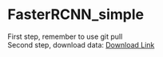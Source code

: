 # FasterRCNN_simple
First step, remember to use git pull <br>
Second step, download data: [Download Link](https://drive.google.com/drive/folders/1eP7FtPaWfJ5zLdcsZYl6eyn5EYixkFn8?usp=sharing) <br>
